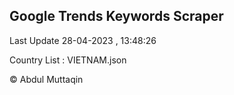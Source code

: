 

## Google Trends Keywords Scraper 
 
Last Update 28-04-2023 , 13:48:26

Country List :
VIETNAM.json



© Abdul Muttaqin 
